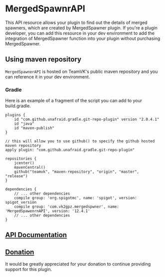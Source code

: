 # MergedSpawnrAPI

This API resource allows your plugin to find out the details of merged spawners, which are created by MergedSpawner plugin. 
If you're a plugin developer, you can add this resource in your dev environment to add the integration of MergedSpawner function into your plugin without purchasing MergedSpawner.

## Using maven repository
`MergedSpawnerAPI` is hosted on TeamVK's public maven repository and you can reference it in your dev environment.

### Gradle
Here is an example of a fragment of the script you can add to your build.gradle.

```
plugins {
    id "com.github.unafraid.gradle.git-repo-plugin" version "2.0.4.1"
    id "java"
    id "maven-publish"
}

// this will allow you to use github() to specify the github hosted maven repository
apply plugin: "com.github.unafraid.gradle.git-repo-plugin"

repositories {
    jcenter()
    mavenCentral()
    github("teamvk", "maven-repository", "origin", "master", "release")
}

dependencies {
    // ... other dependencies
    compile group: 'org.spigotmc', name: 'spigot', version: spigot_version
    compile group: 'com.vk2gpz.mergedspwner', name: 'MergedSpawenrnAPI', version: '12.4.1'
    // ... other dependencies
}
```

## [API Documentation](javadoc/index.html)

## [Donation](http://PayPal.Me/vk2gpz)
It would be greatly appreciated for your donation to continue providing support for this plugin.
